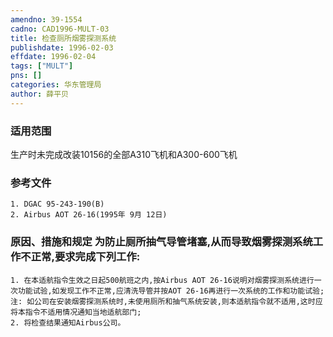 ```yaml
---
amendno: 39-1554  
cadno: CAD1996-MULT-03  
title: 检查厕所烟雾探测系统  
publishdate: 1996-02-03  
effdate: 1996-02-04  
tags: ["MULT"]  
pns: []  
categories: 华东管理局  
author: 薛平贝  
---
```

  
### 适用范围  
生产时未完成改装10156的全部A310飞机和A300-600飞机  
  
<!--more-->  
### 参考文件  
    1. DGAC 95-243-190(B)  
    2. Airbus AOT 26-16(1995年 9月 12日)  
  
### 原因、措施和规定     为防止厕所抽气导管堵塞,从而导致烟雾探测系统工作不正常,要求完成下列工作:  
    1. 在本适航指令生效之日起500航班之内,按Airbus AOT 26-16说明对烟雾探测系统进行一次功能试验,如发现工作不正常,应清洗导管并按AOT 26-16再进行一次系统的工作和功能试验;  
    注: 如公司在安装烟雾探测系统时,未使用厕所和抽气系统安装,则本适航指令就不适用,这时应将本指令不适用情况通知当地适航部门;  
    2. 将检查结果通知Airbus公司。  
